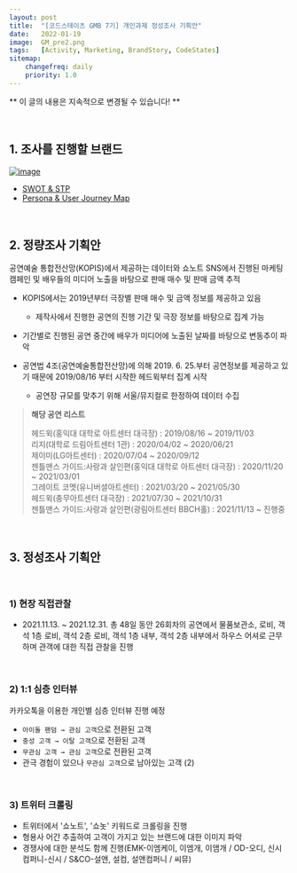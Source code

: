 ```yaml
---
layout: post
title:  "[코드스테이츠 GMB 7기] 개인과제 정성조사 기획안"
date:   2022-01-19
image:  GM_pre2.png
tags:   [Activity, Marketing, BrandStory, CodeStates]
sitemap:
    changefreq: daily
    priority: 1.0
---
```


** 이 글의 내용은 지속적으로 변경될 수 있습니다! **

<br>

## 1. 조사를 진행할 브랜드

[![image](https://user-images.githubusercontent.com/39390943/150282355-d0b4954e-0e91-4d2f-ad3f-b8e93dfd617d.png)](2022-01-16-GM_pre2.md)

- [SWOT & STP](2022-01-18-GM_SWOT_STP.md)
- [Persona & User Journey Map](2022-01-19-GM_Persona_UJM.md)

<br>

## 2. 정량조사 기획안

공연예술 통합전산망(KOPIS)에서 제공하는 데이터와 쇼노트 SNS에서 진행된 마케팅 캠페인 및 배우들의 미디어 노출을 바탕으로 판매 매수 및 판매 금액 추적  

- KOPIS에서는 2019년부터 극장별 판매 매수 및 금액 정보를 제공하고 있음
  - 제작사에서 진행한 공연의 진행 기간 및 극장 정보를 바탕으로 집계 가능
- 기간별로 진행된 공연 중간에 배우가 미디어에 노출된 날짜를 바탕으로 변동추이 파악

- 공연법 4조(공연예술통합전산망)에 의해 2019. 6. 25.부터 공연정보를 제공하고 있기 때문에 2019/08/16 부터 시작한 헤드윅부터 집계 시작
  - 공연장 규모를 맞추기 위해 서울/뮤지컬로 한정하여 데이터 수집

> **해당 공연 리스트**  
>   
> 헤드윅(홍익대 대학로 아트센터 대극장) : 2019/08/16 ~ 2019/11/03  
> 리지(대학로 드림아트센터 1관) : 2020/04/02 ~ 2020/06/21  
> 제이미(LG아트센터) : 2020/07/04 ~ 2020/09/12  
> 젠틀맨스 가이드:사랑과 살인편(홍익대 대학로 아트센터 대극장) : 2020/11/20 ~ 2021/03/01  
> 그레이트 코멧(유니버셜아트센터) : 2021/03/20 ~ 2021/05/30  
> 헤드윅(충무아트센터 대극장) : 2021/07/30 ~ 2021/10/31  
> 젠틀맨스 가이드:사랑과 살인편(광림아트센터 BBCH홀) : 2021/11/13 ~ 진행중  

<br>

## 3. 정성조사 기획안

<br>

### 1) 현장 직접관찰

- 2021.11.13. ~ 2021.12.31. 총 48일 동안 26회차의 공연에서 물품보관소, 로비, 객석 1층 로비, 객석 2층 로비, 객석 1층 내부, 객석 2층 내부에서 하우스 어셔로 근무하며 관객에 대한 직접 관찰을 진행

<br>

### 2) 1:1 심층 인터뷰

카카오톡을 이용한 개인별 심층 인터뷰 진행 예정  

- `아이돌 팬덤 → 관심 고객`으로 전환된 고객
- `충성 고객 → 이탈 고객`으로 전환된 고객
- `무관심 고객 → 관심 고객`으로 전환된 고객
- 관극 경험이 있으나 `무관심 고객`으로 남아있는 고객 (2)

<br>

### 3) 트위터 크롤링

- 트위터에서 '쇼노트', '쇼놋' 키워드로 크롤링을 진행
- 형용사 어간 추출하여 고객이 가지고 있는 브랜드에 대한 이미지 파악
- 경쟁사에 대한 분석도 함께 진행(EMK-이엠케이, 이엠개, 이앰개 / OD-오디, 신시컴퍼니-신시 / S&CO-설앤, 설컴, 설앤컴퍼니 / 씨뮤)
